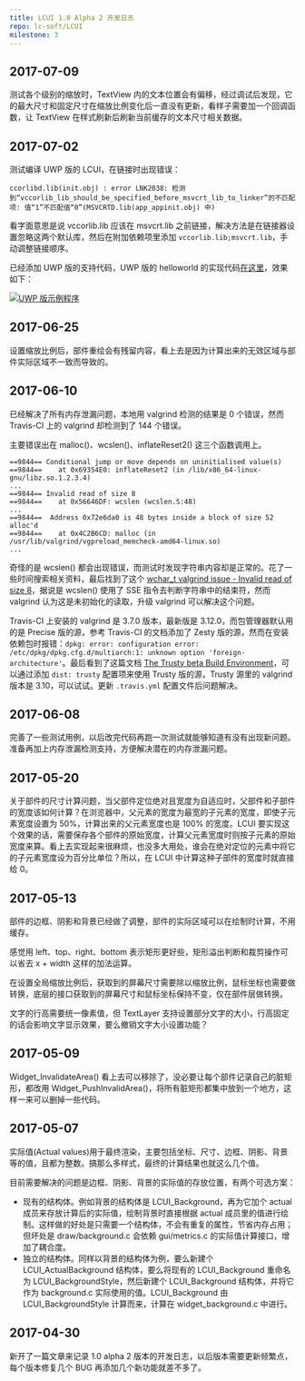 ```yaml
---
title: LCUI 1.0 Alpha 2 开发日志
repo: lc-soft/LCUI
milestone: 3
---
```

## 2017-07-09
测试各个级别的缩放时，TextView 内的文本位置会有偏移，经过调试后发现，它的最大尺寸和固定尺寸在缩放比例变化后一直没有更新，看样子需要加一个回调函数，让 TextView 在样式刷新后刷新当前缓存的文本尺寸相关数据。

## 2017-07-02
测试编译 UWP 版的 LCUI，在链接时出现错误：

```
ccorlibd.lib(init.obj) : error LNK2038: 检测到“vccorlib_lib_should_be_specified_before_msvcrt_lib_to_linker”的不匹配项: 值“1”不匹配值“0”(MSVCRTD.lib(app_appinit.obj) 中)
```

看字面意思是说 vccorlib.lib 应该在 msvcrt.lib 之前链接，解决方法是在链接器设置忽略这两个默认库，然后在附加依赖项里添加 `vccorlib.lib;msvcrt.lib`，手动调整链接顺序。

已经添加 UWP 版的支持代码，UWP 版的 helloworld 的实现代码[在这里](https://github.com/lc-soft/LCUI/blob/develop/build/windows/LCUIApp/App.cpp)，效果如下：

[![](/static/images/devlog/2017-07-02-17-22.png "UWP 版示例程序")](/static/images/devlog/2017-07-02-17-22.png)

## 2017-06-25
设置缩放比例后，部件重绘会有残留内容，看上去是因为计算出来的无效区域与部件实际区域不一致而导致的。

## 2017-06-10
已经解决了所有内存泄漏问题，本地用 valgrind 检测的结果是 0 个错误，然而 Travis-CI 上的 valgrind 却检测到了 144 个错误。

主要错误出在 malloc()、wcslen()、inflateReset2() 这三个函数调用上。

``` text
==9844== Conditional jump or move depends on uninitialised value(s)
==9844==    at 0x69354E0: inflateReset2 (in /lib/x86_64-linux-gnu/libz.so.1.2.3.4)
...
==9844== Invalid read of size 8
==9844==    at 0x56646DF: wcslen (wcslen.S:48)
...
==9844==  Address 0x72e6da0 is 48 bytes inside a block of size 52 alloc'd
==9844==    at 0x4C2B6CD: malloc (in /usr/lib/valgrind/vgpreload_memcheck-amd64-linux.so)
...
```

奇怪的是 wcslen() 都会出现错误，而测试时发现字符串内容却是正常的。花了一些时间搜索相关资料，最后找到了这个 [wchar_t valgrind issue - Invalid read of size 8](https://stackoverflow.com/questions/15573104/wchar-t-valgrind-issue-invalid-read-of-size-8)，据说是 wcslen() 使用了 SSE 指令去判断字符串中的结束符，然而 valgrind 认为这是未初始化的读取，升级 valgrind 可以解决这个问题。

Travis-CI 上安装的 valgrind 是 3.7.0 版本，最新版是 3.12.0，而包管理器默认用的是 Precise 版的源，参考 Travis-CI 的文档添加了 Zesty 版的源，然而在安装依赖包时报错：`dpkg: error: configuration error: /etc/dpkg/dpkg.cfg.d/multiarch:1: unknown option 'foreign-architecture'`。最后看到了这篇文档 [The Trusty beta Build Environment](https://docs.travis-ci.com/user/trusty-ci-environment/)，可以通过添加 `dist: trusty` 配置项来使用 Trusty 版的源，Trusty 源里的 valgrind 版本是 3.10，可以试试。更新 `.travis.yml` 配置文件后问题解决。

## 2017-06-08
完善了一些测试用例，以后改完代码再跑一次测试就能够知道有没有出现新问题。准备再加上内存泄漏检测支持，方便解决潜在的内存泄漏问题。

## 2017-05-20
关于部件的尺寸计算问题，当父部件定位绝对且宽度为自适应时，父部件和子部件的宽度该如何计算？在浏览器中，父元素的宽度为最宽的子元素的宽度，即使子元素宽度设置为 50%，计算出来的父元素宽度也是 100% 的宽度。LCUI 要实现这个效果的话，需要保存各个部件的原始宽度，计算父元素宽度时则按子元素的原始宽度来算。看上去实现起来很麻烦，也没多大用处，谁会在绝对定位的元素中将它的子元素宽度设为百分比单位？所以，在 LCUI 中计算这种子部件的宽度时就直接给 0。

## 2017-05-13
部件的边框、阴影和背景已经做了调整，部件的实际区域可以在绘制时计算，不用缓存。

感觉用 left、top、right、bottom 表示矩形更好些，矩形溢出判断和裁剪操作可以省去 x + width 这样的加法运算。

在设置全局缩放比例后，获取到的屏幕尺寸需要除以缩放比例，鼠标坐标也需要做转换，底层的接口获取到的屏幕尺寸和鼠标坐标保持不变，仅在部件层做转换。

文字的行高需要统一像素值，但 TextLayer 支持设置部分文字的大小，行高固定的话会影响文字显示效果，要么撤销文字大小设置功能？

## 2017-05-09
Widget_InvalidateArea() 看上去可以移除了，没必要让每个部件记录自己的脏矩形，都改用 Widget_PushInvalidArea()，将所有脏矩形都集中放到一个地方，这样一来可以删掉一些代码。

## 2017-05-07
实际值(Actual values)用于最终渲染，主要包括坐标、尺寸、边框、阴影、背景等的值，且都为整数。搞那么多样式，最终的计算结果也就这么几个值。

目前需要解决的问题是边框、阴影、背景的实际值的存放位置，有两个可选方案：

- 现有的结构体。例如背景的结构体是 LCUI_Background，再为它加个 actual 成员来存放计算后的实际值，绘制背景时直接根据 actual 成员里的值进行绘制。这样做的好处是只需要一个结构体，不会有重复的属性，节省内存占用；但坏处是 draw/background.c 会依赖 gui/metrics.c 的实际值计算接口，增加了耦合度。
- 独立的结构体。同样以背景的结构体为例，要么新建个 LCUI_ActualBackground 结构体，要么将现有的 LCUI_Background 重命名为 LCUI_BackgroundStyle，然后新建个 LCUI_Background 结构体，并将它作为 background.c 实际使用的值。LCUI_Background 由 LCUI_BackgroundStyle 计算而来，计算在 widget_background.c 中进行。

## 2017-04-30
新开了一篇文章来记录 1.0 alpha 2 版本的开发日志，以后版本需要更新频繁点，每个版本修复几个 BUG 再添加几个新功能就差不多了。
